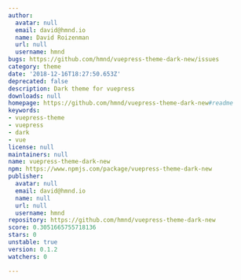 ```yaml
---
author:
  avatar: null
  email: david@hmnd.io
  name: David Roizenman
  url: null
  username: hmnd
bugs: https://github.com/hmnd/vuepress-theme-dark-new/issues
category: theme
date: '2018-12-16T18:27:50.653Z'
deprecated: false
description: Dark theme for vuepress
downloads: null
homepage: https://github.com/hmnd/vuepress-theme-dark-new#readme
keywords:
- vuepress-theme
- vuepress
- dark
- vue
license: null
maintainers: null
name: vuepress-theme-dark-new
npm: https://www.npmjs.com/package/vuepress-theme-dark-new
publisher:
  avatar: null
  email: david@hmnd.io
  name: null
  url: null
  username: hmnd
repository: https://github.com/hmnd/vuepress-theme-dark-new
score: 0.3051665755718136
stars: 0
unstable: true
version: 0.1.2
watchers: 0

---
```


